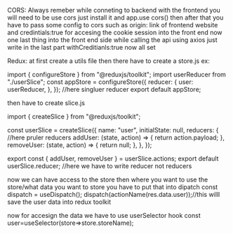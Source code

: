 CORS:
Always remeber while conneting to backend with the frontend you will need to be use cors just install it and app.use cors()
 then after that you have to pass some config to cors such as origin: link of frontend website and credintials:true 
for accesing the cookie session into the front end now one last thing into the front end side while calling the api using 
axios just write in the last part withCreditianls:true now all set

Redux:
at first create a utils file then there have to create a store.js ex:

import { configureStore } from "@reduxjs/toolkit";
import  userReducer  from "./userSlice";
const appStore = configureStore({
  reducer: {
    user: userReducer,
  },
});
//here singluer reducer
export default appStore;

then have to create slice.js

import { createSlice } from "@reduxjs/toolkit";

const userSlice = createSlice({
  name: "user",
  initialState: null,
  reducers: {
    //here pruler reducers
    addUser: (state, action) => {
      return action.payload;
    },
    removeUser: (state, action) => {
      return null;
    },
  },
});

export const { addUser, removeUser } = userSlice.actions;
export default userSlice.reducer; //here we have to write reducer not reducers


now we can have access to the store then where you want to use the store/what data you want to store you have to put that into dipatch
    const dispatch = useDispatch();
    dispatch(actionName(res.data.user));//this willl save the user data into redux toolkit

now for accesign the data we have to use 
userSelector hook
  const user=useSelector(store=>store.storeName);